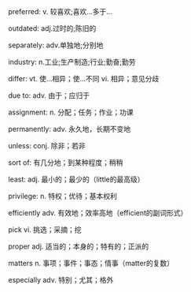 preferred: v. 较喜欢;喜欢…多于…

outdated: adj.过时的;陈旧的

separately: adv.单独地;分别地

industry: n.工业;生产制造;行业;勤奋;勤劳

differ: vt. 使…相异；使…不同 vi. 相异；意见分歧

due to: adv. 由于；应归于

assignment: n. 分配；任务；作业；功课

permanently: adv. 永久地，长期不变地

unless: conj. 除非；若非

sort of: 有几分地；到某种程度；稍稍

least: adj. 最小的；最少的（little的最高级）

privilege: n. 特权；优待；基本权利

efficiently adv. 有效地；效率高地（efficient的副词形式）

pick vi. 挑选；采摘；挖

proper adj. 适当的；本身的；特有的；正派的

matters n. 事项；事件；事态；情事（matter的复数）

especially adv. 特别；尤其；格外

